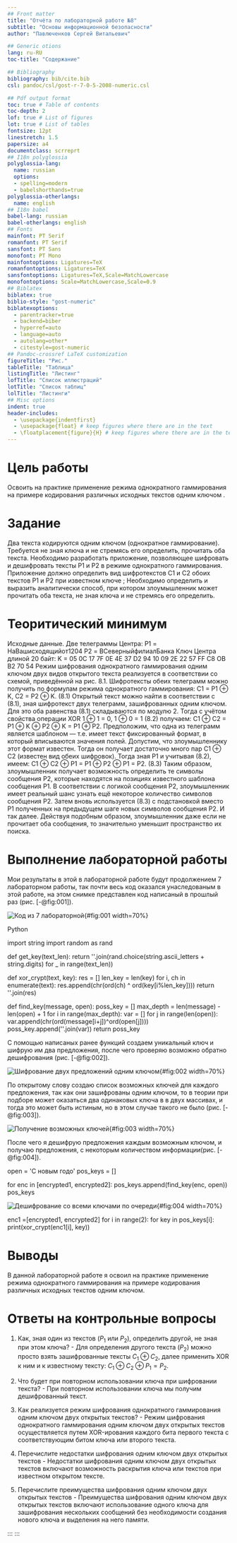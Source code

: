 ```yaml
---
## Front matter
title: "Отчёта по лабораторной работе №8"
subtitle: "Основы информационной безопасности"
author: "Павлюченков Сергей Витальевич"

## Generic otions
lang: ru-RU
toc-title: "Содержание"

## Bibliography
bibliography: bib/cite.bib
csl: pandoc/csl/gost-r-7-0-5-2008-numeric.csl

## Pdf output format
toc: true # Table of contents
toc-depth: 2
lof: true # List of figures
lot: true # List of tables
fontsize: 12pt
linestretch: 1.5
papersize: a4
documentclass: scrreprt
## I18n polyglossia
polyglossia-lang:
  name: russian
  options:
  - spelling=modern
  - babelshorthands=true
polyglossia-otherlangs:
  name: english
## I18n babel
babel-lang: russian
babel-otherlangs: english
## Fonts
mainfont: PT Serif
romanfont: PT Serif
sansfont: PT Sans
monofont: PT Mono
mainfontoptions: Ligatures=TeX
romanfontoptions: Ligatures=TeX
sansfontoptions: Ligatures=TeX,Scale=MatchLowercase
monofontoptions: Scale=MatchLowercase,Scale=0.9
## Biblatex
biblatex: true
biblio-style: "gost-numeric"
biblatexoptions:
  - parentracker=true
  - backend=biber
  - hyperref=auto
  - language=auto
  - autolang=other*
  - citestyle=gost-numeric
## Pandoc-crossref LaTeX customization
figureTitle: "Рис."
tableTitle: "Таблица"
listingTitle: "Листинг"
lofTitle: "Список иллюстраций"
lotTitle: "Список таблиц"
lolTitle: "Листинги"
## Misc options
indent: true
header-includes:
  - \usepackage{indentfirst}
  - \usepackage{float} # keep figures where there are in the text
  - \floatplacement{figure}{H} # keep figures where there are in the text
---
```


# Цель работы

Освоить на практике применение режима однократного гаммирования
на примере кодирования различных исходных текстов одним ключом
.

# Задание

Два текста кодируются одним ключом (однократное гаммирование).
Требуется не зная ключа и не стремясь его определить, прочитать оба текста. Необходимо разработать приложение, позволяющее шифровать и дешифровать тексты P1 и P2 в режиме однократного гаммирования. Приложение должно определить вид шифротекстов C1 и C2 обоих текстов P1 и
P2 при известном ключе ; Необходимо определить и выразить аналитически способ, при котором злоумышленник может прочитать оба текста, не
зная ключа и не стремясь его определить.

# Теоритический минимум

Исходные данные.
Две телеграммы Центра:
P1 = НаВашисходящийот1204
P2 = ВСеверныйфилиалБанка
Ключ Центра длиной 20 байт:
K = 05 0C 17 7F 0E 4E 37 D2 94 10 09 2E 22 57 FF C8 OB B2 70 54
Режим шифрования однократного гаммирования одним ключом двух
видов открытого текста реализуется в соответствии со схемой, приведённой на рис. 8.1.
Шифротексты обеих телеграмм можно получить по формулам режима
однократного гаммирования:
C1 = P1 ⊕ K,
C2 = P2 ⊕ K. (8.1)
Открытый текст можно найти в соответствии с (8.1), зная шифротекст
двух телеграмм, зашифрованных одним ключом. Для это оба равенства (8.1) складываются по модулю 2. Тогда с учётом свойства операции XOR
1 ⊕ 1 = 0, 1 ⊕ 0 = 1 (8.2)
получаем:
C1 ⊕ C2 = P1 ⊕ K ⊕ P2 ⊕ K = P1 ⊕ P2.
Предположим, что одна из телеграмм является шаблоном — т.е. имеет текст фиксированный формат, в который вписываются значения полей.
Допустим, что злоумышленнику этот формат известен. Тогда он получает
достаточно много пар C1 ⊕ C2 (известен вид обеих шифровок). Тогда зная
P1 и учитывая (8.2), имеем:
C1 ⊕ C2 ⊕ P1 = P1 ⊕ P2 ⊕ P1 = P2. (8.3)
Таким образом, злоумышленник получает возможность определить те
символы сообщения P2, которые находятся на позициях известного шаблона сообщения P1. В соответствии с логикой сообщения P2, злоумышленник имеет реальный шанс узнать ещё некоторое количество символов сообщения P2. Затем вновь используется (8.3) с подстановкой вместо P1 полученных на предыдущем шаге новых символов сообщения P2. И так далее.
Действуя подобным образом, злоумышленник даже если не прочитает оба
сообщения, то значительно уменьшит пространство их поиска.

# Выполнение лабораторной работы

Мои результаты в этой в лабораторной работе будут продолжением 7 лабораторном работы, так почти весь код оказался унаследованым в этой работе, на этом снимке представлен код написаный в прошлый раз (рис. [-@fig:001]).

![Код из 7 лабораторной](image/1.png){#fig:001 width=70%}

Python

import string
import random as rand

def get_key(text_len):
  return ''.join(rand.choice(string.ascii_letters + string.digits) for _ in range(text_len))

def xor_crypt(text, key):
  res = []
  len_key = len(key)
  for i, ch in enumerate(text):
    res.append(chr(ord(ch) ^ ord(key[i%len_key])))
  return ''.join(res)

def find_key(message, open):
  poss_key = []
  max_depth = len(message) - len(open) + 1
  for i in range(max_depth):
    var = []
    for j in range(len(open)):
      var.append(chr(ord(message[i+j])^ord(open[j])))
    poss_key.append(''.join(var))
  return poss_key



C помощью написаных ранее функций создаем уникальный ключ и шифрую им два предложения, после чего проверяю возможно обратно дешифрования (рис. [-@fig:002]).

![Шифрование двух предложений одним ключом](image/2.png){#fig:002 width=70%}

По открытому слову создаю список возможных ключей для каждого предложения, так как они зашифрованы одним ключом, то в теории при подборе может оказаться два одинаковых ключа в в двух массивах, и тогда это может быть истиным, но в этом случае такого не было (рис. [-@fig:003]).

![Получение возможных ключей](image/3.png){#fig:003 width=70%}

После чего я дешифрую предложения каждым возможным ключом, и получаю предложения, с некоторым количеством информации(рис. [-@fig:004]).

open = 'С новым годо'
pos_keys = []

for enc in [encrypted1, encrypted2]:
  pos_keys.append(find_key(enc, open))
pos_keys

![Дешифрование со всеми ключами по очереди](image/4.png){#fig:004 width=70%}

enc1 =[encrypted1, encrypted2]
for i in range(2):
  for key in pos_keys[i]:
    print(xor_crypt(enc1[i], key))

# Выводы

В данной лабораторной работе я освоил на практике применение режима однократного гаммирования
на примере кодирования различных исходных текстов одним ключом.

# Ответы на контрольные вопросы

1. Как, зная один из текстов ($P_1$ или $P_2$), определить другой, не зная при
этом ключа? - Для определения другого текста ($P_2$) можно просто взять зашифрованные тексты $C_1 ⊕ C_2$, далее применить XOR к ним и к известному тексту: $C_1 ⊕ C_2 ⊕ P_1 = P_2$.

2. Что будет при повторном использовании ключа при шифровании текста? - При повторном использовании ключа мы получим дешифрованный текст.

3. Как реализуется режим шифрования однократного гаммирования одним ключом двух открытых текстов? - Режим шифрования однократного гаммирования одним ключом двух открытых текстов осуществляется путем XOR-ирования каждого бита первого текста с соответствующим битом ключа или второго текста.

4. Перечислите недостатки шифрования одним ключом двух открытых текстов - Недостатки шифрования одним ключом двух открытых текстов включают возможность раскрытия ключа или текстов при известном открытом тексте.

5. Перечислите преимущества шифрования одним ключом двух открытых текстов - Преимущества шифрования одним ключом двух открытых текстов включают использование одного ключа для зашифрования нескольких сообщений без необходимости создания нового ключа и выделения на него памяти.

::: 
:::